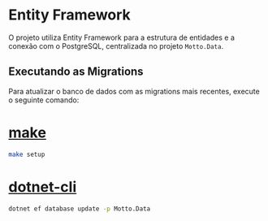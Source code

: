 # Entity Framework

O projeto utiliza Entity Framework para a estrutura de entidades e a conexão com o PostgreSQL, centralizada no projeto `Motto.Data`.

## Executando as Migrations

Para atualizar o banco de dados com as migrations mais recentes, execute o seguinte comando:

# [make](#tab/make)

```sh
make setup
```

# [dotnet-cli](#tab/dotnet)

```sh
dotnet ef database update -p Motto.Data
```
